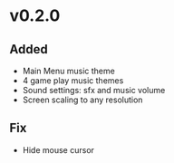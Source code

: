 # v0.2.0
## Added
* Main Menu music theme
* 4 game play music themes
* Sound settings: sfx and music volume
* Screen scaling to any resolution

## Fix
* Hide mouse cursor